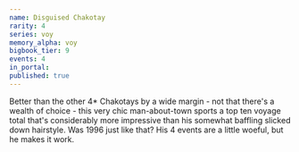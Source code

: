 ```yaml
---
name: Disguised Chakotay
rarity: 4
series: voy
memory_alpha: voy
bigbook_tier: 9
events: 4
in_portal:
published: true
---
```


Better than the other 4* Chakotays by a wide margin - not that there's a wealth of choice - this very chic man-about-town sports a top ten voyage total that's considerably more impressive than his somewhat baffling slicked down hairstyle. Was 1996 just like that? His 4 events are a little woeful, but he makes it work.
